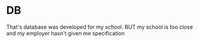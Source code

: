 # DB
That's database was developed for my school. BUT my school is too close and my employer hasn't given me specification
